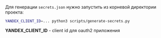 Для генерации ```secrets.json``` нужно запустить из корневой директории проекта:

```bash
YANDEX_CLIENT_ID=... python3 scripts/generate-secrets.py 
```

**YANDEX_CLIENT_ID** - client id для oauth2 приложения